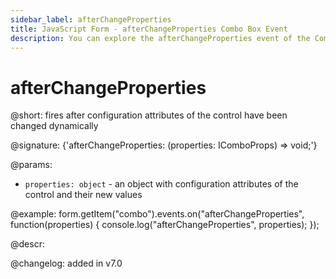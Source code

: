 ```yaml
---
sidebar_label: afterChangeProperties
title: JavaScript Form - afterChangeProperties Combo Box Event 
description: You can explore the afterChangeProperties event of the Combo Box control of Form in the documentation of the DHTMLX JavaScript UI library. Browse developer guides and API reference, try out code examples and live demos, and download a free 30-day evaluation version of DHTMLX Suite.
---
```


# afterChangeProperties

@short: fires after configuration attributes of the control have been changed dynamically

@signature: {'afterChangeProperties: (properties: IComboProps) => void;'}

@params:
- `properties: object` - an object with configuration attributes of the control and their new values

@example:
form.getItem("combo").events.on("afterChangeProperties", function(properties) {
    console.log("afterChangeProperties", properties);
});

@descr:

@changelog: added in v7.0

[comment]: # (@relatedapi: form/api/combo/combo_setproperties_method.md)
